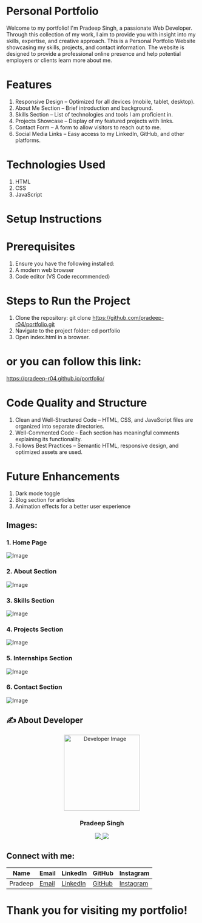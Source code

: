 # Personal Portfolio
Welcome to my portfolio! I'm Pradeep Singh, a passionate Web Developer. Through this collection of my work, I aim to provide you with insight into my skills, expertise, and creative approach.
This is a Personal Portfolio Website showcasing my skills, projects, and contact information. The website is designed to provide a professional online presence and help potential employers or clients learn more about me.

# Features
1. Responsive Design  – Optimized for all devices (mobile, tablet, desktop).
2. About Me Section – Brief introduction and background.
3. Skills Section – List of technologies and tools I am proficient in.
4. Projects Showcase – Display of my featured projects with links.
5. Contact Form – A form to allow visitors to reach out to me.
6. Social Media Links – Easy access to my LinkedIn, GitHub, and other platforms.

# Technologies Used
1. HTML 
2. CSS 
3. JavaScript


# Setup Instructions
# Prerequisites
1. Ensure you have the following installed:
2. A modern web browser
3. Code editor (VS Code recommended)

# Steps to Run the Project
1. Clone the repository:
git clone https://github.com/pradeep-r04/portfolio.git
2. Navigate to the project folder:
cd portfolio
3. Open index.html in a browser.
# or you can follow this link:
https://pradeep-r04.github.io/portfolio/

# Code Quality and Structure
1. Clean and Well-Structured Code – HTML, CSS, and JavaScript files are organized into separate directories.
2. Well-Commented Code – Each section has meaningful comments explaining its functionality.
3. Follows Best Practices – Semantic HTML, responsive design, and optimized assets are used.

# Future Enhancements
1. Dark mode toggle
2. Blog section for articles
3. Animation effects for a better user experience

## Images:
### 1. Home Page  
![Image](https://github.com/user-attachments/assets/38852a2b-42f8-42d2-a827-becf5c92590a)

### 2. About Section  
![Image](https://github.com/user-attachments/assets/d808e013-f73e-408d-9999-f4e3a3223549)

### 3. Skills Section
![Image](https://github.com/user-attachments/assets/d566eef2-5d8c-419f-aaf0-707013ca24e3)

### 4. Projects Section
![Image](https://github.com/user-attachments/assets/d0faa377-58cf-45cb-9f11-8a0678dd44c1) 

### 5. Internships Section
![Image](https://github.com/user-attachments/assets/d6c1f82b-253b-4c4c-80d3-434114d80465)

### 6. Contact Section
![Image](https://github.com/user-attachments/assets/34c9d846-fac3-4e2d-b0b5-4e754b3fa831)  

## ✍️ About Developer    

<p align="center">
  <img src="https://github.com/user-attachments/assets/2f8af3ae-34df-41aa-b7ec-3f0a3bfdf174" alt="Developer Image" width="200"/>
</p>

<h3 align="center">Pradeep Singh</h3>

<p align="center">
  <a href="https://github.com/pradeep-r04">
    <img src="https://img.shields.io/badge/GitHub-100000?style=for-the-badge&logo=github&logoColor=white"/>
  </a>
  <a href="https://www.linkedin.com/in/pradeep-singh4/">
    <img src="https://img.shields.io/badge/LinkedIn-0077B5?style=for-the-badge&logo=linkedin&logoColor=white"/>
  </a>
</p>


## Connect with me:
| Name    | Email              | LinkedIn                                      | GitHub                      | Instagram                     |
|---------|--------------------|-----------------------------------------------|-----------------------------|-------------------------------|
| Pradeep | [Email](pradeep.singh04r@gmail.com)  | [LinkedIn](https://linkedin.com/in/pradeep-singh4) | [GitHub](https://github.com/pradeep-r04) | [Instagram](https://instagram.com/whypradeeep) |  

# Thank you for visiting my portfolio!
